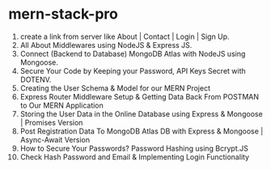 # mern-stack-pro

1. create a link from server like About | Contact | Login | Sign Up.
2. All About Middlewares using NodeJS & Express JS.
3. Connect (Backend to Database) MongoDB Atlas with NodeJS using Mongoose.
4. Secure Your Code by Keeping your Password, API Keys Secret with DOTENV.
5. Creating the User Schema & Model for our MERN Project
6. Express Router Middleware Setup & Getting Data Back From POSTMAN to Our MERN Application
7. Storing the User Data in the Online Database using Express & Mongoose | Promises Version
8. Post Registration Data To MongoDB Atlas DB with Express & Mongoose | Async-Await Version
9. How to Secure Your Passwords? Password Hashing using Bcrypt.JS
10. Check Hash Password and Email & Implementing Login Functionality
